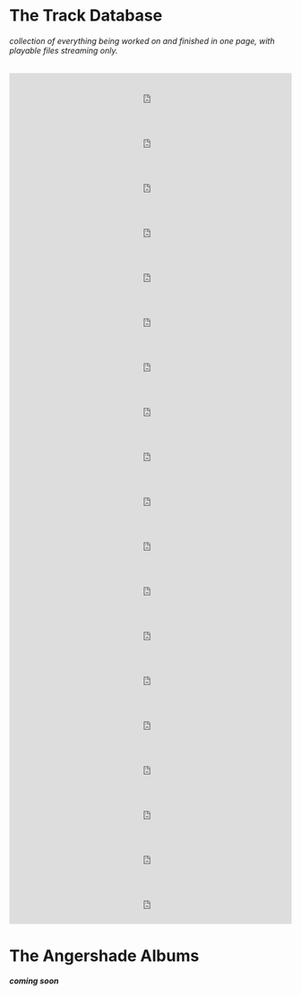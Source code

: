 # The Track Database
###### collection of everything being worked on and finished in one page, with playable files streaming only.

<iframe src="https://play.wavekit.app/embed/audio/9ZObsa9B3e?type=compact&border=false&theme=auto&hideCover=true&transparent=true&lazy=true&accent=%23000000" allowtransparency="true" style="border: none;" width="100%" height="80px" referrerpolicy="origin" title="Wavekit audio player" loading="lazy"></iframe>
<iframe src="https://play.wavekit.app/embed/audio/mJx4v7oUyX?type=compact&border=false&theme=auto&hideCover=true&transparent=true&lazy=true&accent=%23000000" allowtransparency="true" style="border: none;" width="100%" height="80px" referrerpolicy="origin" title="Wavekit audio player" loading="lazy"></iframe>
<iframe src="https://play.wavekit.app/embed/audio/JDKFhWE1PG?type=compact&border=false&theme=auto&hideCover=true&transparent=true&lazy=true&accent=%23000000" allowtransparency="true" style="border: none;" width="100%" height="80px" referrerpolicy="origin" title="Wavekit audio player" loading="lazy"></iframe>
<iframe src="https://play.wavekit.app/embed/audio/lryq4qp8DG?type=compact&border=false&theme=auto&hideCover=true&transparent=true&lazy=true&accent=%23000000" allowtransparency="true" style="border: none;" width="100%" height="80px" referrerpolicy="origin" title="Wavekit audio player" loading="lazy"></iframe>
<iframe src="https://play.wavekit.app/embed/audio/UvmpASS3iL?type=compact&border=false&theme=auto&hideCover=true&transparent=true&lazy=true&accent=%23000000" allowtransparency="true" style="border: none;" width="100%" height="80px" referrerpolicy="origin" title="Wavekit audio player" loading="lazy"></iframe>
<iframe src="https://play.wavekit.app/embed/audio/ClYQOXvj2E?type=compact&border=false&theme=auto&hideCover=true&transparent=true&lazy=true&accentLight=black&accentDark=white" allowtransparency="true" style="border: none;" width="100%" height="80px" referrerpolicy="origin" title="Wavekit audio player" loading="lazy"></iframe>
<iframe src="https://play.wavekit.app/embed/audio/H0vxRCmXVP?type=compact&border=false&theme=auto&hideCover=true&transparent=true&lazy=true&accentLight=black&accentDark=white" allowtransparency="true" style="border: none;" width="100%" height="80px" referrerpolicy="origin" title="Wavekit audio player" loading="lazy"></iframe>
<iframe src="https://play.wavekit.app/embed/audio/HTx6VS5HpG?type=compact&border=false&theme=auto&hideCover=true&transparent=true&lazy=true&accentLight=black&accentDark=white" allowtransparency="true" style="border: none;" width="100%" height="80px" referrerpolicy="origin" title="Wavekit audio player" loading="lazy"></iframe>
<iframe src="https://play.wavekit.app/embed/audio/HTx6VS5HpG?type=compact&border=false&theme=auto&hideCover=true&transparent=true&lazy=true&accentLight=black&accentDark=white" allowtransparency="true" style="border: none;" width="100%" height="80px" referrerpolicy="origin" title="Wavekit audio player" loading="lazy"></iframe>
<iframe src="https://play.wavekit.app/embed/audio/XQAUz6Ve5e?type=compact&border=false&theme=auto&hideCover=true&transparent=true&lazy=true&accentLight=black&accentDark=white" allowtransparency="true" style="border: none;" width="100%" height="80px" referrerpolicy="origin" title="Wavekit audio player" loading="lazy"></iframe>
<iframe src="https://play.wavekit.app/embed/audio/TmAmC7mYAz?type=compact&border=false&theme=auto&hideCover=true&transparent=true&lazy=true&accentLight=black&accentDark=white" allowtransparency="true" style="border: none;" width="100%" height="80px" referrerpolicy="origin" title="Wavekit audio player" loading="lazy"></iframe>

<iframe src="https://play.wavekit.app/embed/audio/qhlpW0VIuJ?type=compact&border=false&theme=auto&hideCover=true&transparent=true&lazy=true&accentLight=black&accentDark=white" allowtransparency="true" style="border: none;" width="100%" height="80px" referrerpolicy="origin" title="Wavekit audio player" loading="lazy"></iframe>

<iframe src="https://play.wavekit.app/embed/audio/6yUpE49glq?type=compact&border=false&theme=auto&hideCover=true&transparent=true&lazy=true&accentLight=black&accentDark=white" allowtransparency="true" style="border: none;" width="100%" height="80px" referrerpolicy="origin" title="Wavekit audio player" loading="lazy"></iframe>
<iframe src="https://play.wavekit.app/embed/audio/fozlVmvbGf?type=compact&border=false&theme=auto&hideCover=true&transparent=true&lazy=true&accentLight=black&accentDark=white" allowtransparency="true" style="border: none;" width="100%" height="80px" referrerpolicy="origin" title="Wavekit audio player" loading="lazy"></iframe>
<iframe src="https://play.wavekit.app/embed/audio/UsK5zkpP1K?type=compact&border=false&theme=auto&hideCover=true&transparent=true&lazy=true&accentLight=black&accentDark=white" allowtransparency="true" style="border: none;" width="100%" height="80px" referrerpolicy="origin" title="Wavekit audio player" loading="lazy"></iframe>
<iframe src="https://play.wavekit.app/embed/audio/KRxFKwL2H0?type=compact&border=false&theme=auto&hideCover=true&transparent=true&lazy=true&accentLight=black&accentDark=white" allowtransparency="true" style="border: none;" width="100%" height="80px" referrerpolicy="origin" title="Wavekit audio player" loading="lazy"></iframe>
<iframe src="https://play.wavekit.app/embed/audio/yRLAumQ4Tu?type=compact&border=false&theme=auto&hideCover=true&transparent=true&lazy=true&accentLight=black&accentDark=white" allowtransparency="true" style="border: none;" width="100%" height="80px" referrerpolicy="origin" title="Wavekit audio player" loading="lazy"></iframe>
<iframe src="https://play.wavekit.app/embed/audio/BH6WQm8Y8Q?type=compact&border=false&theme=auto&hideCover=true&transparent=true&lazy=true&accentLight=black&accentDark=white" allowtransparency="true" style="border: none;" width="100%" height="80px" referrerpolicy="origin" title="Wavekit audio player" loading="lazy"></iframe>
<iframe src="https://play.wavekit.app/embed/audio/u0XQqYuJ7r?type=compact&border=false&theme=auto&hideCover=true&transparent=true&lazy=true&accentLight=black&accentDark=white" allowtransparency="true" style="border: none;" width="100%" height="80px" referrerpolicy="origin" title="Wavekit audio player" loading="lazy"></iframe>


# The Angershade Albums

##### coming soon
